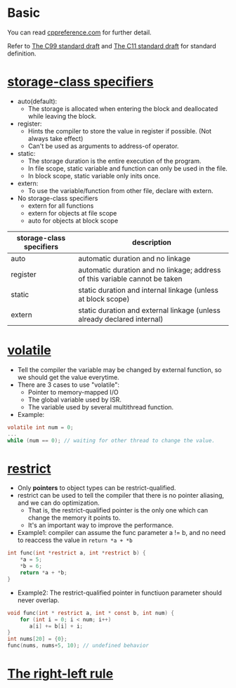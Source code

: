# Basic
You can read [cppreference.com](https://en.cppreference.com/w/c/language) for further detail.

Refer to [The C99 standard draft](http://www.open-std.org/jtc1/sc22/wg14/www/docs/n1256.pdf) and [The C11 standard draft](http://www.open-std.org/jtc1/sc22/wg14/www/docs/n1548.pdf) for standard definition.

# [storage-class specifiers](https://en.cppreference.com/w/c/language/storage_duration)
* auto(default):
  - The storage is allocated when entering the block and deallocated while leaving the block.
* register:
  - Hints the compiler to store the value in register if possible. (Not always take effect)
  - Can't be used as arguments to address-of operator.
* static:
  - The storage duration is the entire execution of the program.
  - In file scope, static variable and function can only be used in the file.
  - In block scope, static variable only inits once.
* extern:
  - To use the variable/function from other file, declare with extern.
* No storage-class specifiers
  - extern for all functions
  - extern for objects at file scope
  - auto for objects at block scope

| storage-class specifiers | description |
| --- | --- |
| auto | automatic duration and no linkage |
| register | automatic duration and no linkage; address of this variable cannot be taken |
| static | static duration and internal linkage (unless at block scope) |
| extern | static duration and external linkage (unless already declared internal) |

# [volatile](https://en.cppreference.com/w/c/language/volatile)
* Tell the compiler the variable may be changed by external function, so we should get the value everytime.
* There are 3 cases to use "volatile":
  - Pointer to memory-mapped I/O
  - The global variable used by ISR.
  - The variable used by several multithread function.
* Example:
```c
volatile int num = 0;
...
while (num == 0); // waiting for other thread to change the value.
```

# [restrict](https://en.cppreference.com/w/c/language/restrict)
* Only **pointers** to object types can be restrict-qualified.
* restrict can be used to tell the compiler that there is no pointer aliasing, and we can do optimization.
  - That is, the restrict-qualified pointer is the only one which can change the memory it points to.
  - It's an important way to improve the performance.
* Example1: compiler can assume the func parameter a != b, and no need to reaccess the value in `return *a + *b`
```c
int func(int *restrict a, int *restrict b) {
    *a = 5;
    *b = 6;
    return *a + *b;
}
```
* Example2: The restrict-qualified pointer in functiuon parameter should never overlap.
```c
void func(int * restrict a, int * const b, int num) {
    for (int i = 0; i < num; i++)
       a[i] += b[i] + i;
}
int nums[20] = {0};
func(nums, nums+5, 10); // undefined behavior
```

# [The right-left rule](http://cseweb.ucsd.edu/~ricko/rt_lt.rule.html)
